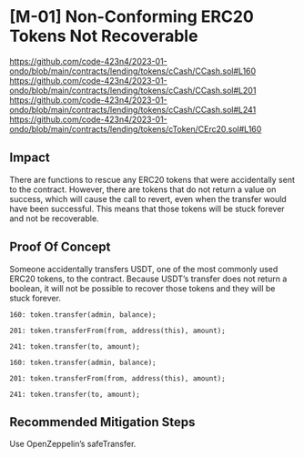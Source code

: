 # [M-01] Non-Conforming ERC20 Tokens Not Recoverable

https://github.com/code-423n4/2023-01-ondo/blob/main/contracts/lending/tokens/cCash/CCash.sol#L160
https://github.com/code-423n4/2023-01-ondo/blob/main/contracts/lending/tokens/cCash/CCash.sol#L201
https://github.com/code-423n4/2023-01-ondo/blob/main/contracts/lending/tokens/cCash/CCash.sol#L241
https://github.com/code-423n4/2023-01-ondo/blob/main/contracts/lending/tokens/cToken/CErc20.sol#L160

## Impact

There are functions to rescue any ERC20 tokens that were accidentally sent to the contract. However, there are tokens that do not return a value on success, which will cause the call to revert, even when the transfer would have been successful. This means that those tokens will be stuck forever and not be recoverable.

## Proof Of Concept

Someone accidentally transfers USDT, one of the most commonly used ERC20 tokens, to the contract. Because USDT’s transfer does not return a boolean, it will not be possible to recover those tokens and they will be stuck forever.

```solidity
160: token.transfer(admin, balance);

201: token.transferFrom(from, address(this), amount);

241: token.transfer(to, amount);
```

```solidity
160: token.transfer(admin, balance);

201: token.transferFrom(from, address(this), amount);

241: token.transfer(to, amount);
```

## Recommended Mitigation Steps

Use OpenZeppelin’s safeTransfer.
